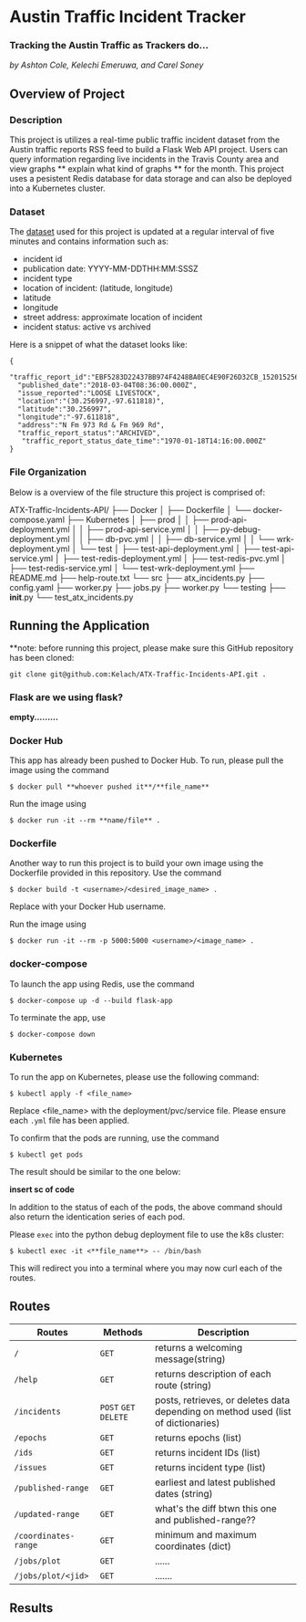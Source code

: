 # Austin Traffic Incident Tracker
### Tracking the Austin Traffic as Trackers do... 

*by Ashton Cole, Kelechi Emeruwa, and Carel Soney*

## Overview of Project

### Description

This project is utilizes a real-time public traffic incident dataset from
the Austin traffic reports RSS feed to build a Flask Web API project. Users
can query information regarding live incidents in the Travis County area and view
graphs ** explain what kind of graphs ** for the month. This project uses a
pesistent Redis database for data storage and can also be deployed into a 
Kubernetes cluster. 

### Dataset

The [dataset](https://data.austintexas.gov/resource/dx9v-zd7x.json)
used for this project is updated at a regular interval of five minutes
and contains information such as:
 - incident id
 - publication date: YYYY-MM-DDTHH:MM:SSSZ
 - incident type
 - location of incident: (latitude, longitude)
 - latitude
 - longitude
 - street address: approximate location of incident
 - incident status: active vs archived

Here is a snippet of what the dataset looks like: 
```
{
  "traffic_report_id":"EBF5283D22437BB974F4248BA0EC4E90F26D32CB_1520152566000",
  "published_date":"2018-03-04T08:36:00.000Z",
  "issue_reported":"LOOSE LIVESTOCK",
  "location":"(30.256997,-97.611818)",
  "latitude":"30.256997",
  "longitude":"-97.611818",
  "address":"N Fm 973 Rd & Fm 969 Rd", 
  "traffic_report_status":"ARCHIVED",
   "traffic_report_status_date_time":"1970-01-18T14:16:00.000Z"
}
```

### File Organization

 Below is a overview of the file structure this project is comprised of: 
 
ATX-Traffic-Incidents-API/
    ├── Docker
    │   ├── Dockerfile
    │   └── docker-compose.yaml
    ├── Kubernetes
    │   ├── prod
    │   │   ├── prod-api-deployment.yml
    │   │   ├── prod-api-service.yml
    │   │   ├── py-debug-deployment.yml
    │   │   ├── db-pvc.yml
    │   │   ├── db-service.yml
    │   │   └── wrk-deployment.yml
    │   └── test
    │       ├── test-api-deployment.yml
    │       ├── test-api-service.yml
    │       ├── test-redis-deployment.yml
    │       ├── test-redis-pvc.yml
    │       ├── test-redis-service.yml
    │       └── test-wrk-deployment.yml
    ├── README.md
    ├── help-route.txt
    └── src
        ├── atx_incidents.py
        ├── config.yaml
        ├── worker.py
        ├── jobs.py
        ├── worker.py
        └── testing
            ├── __init__.py
            └── test_atx_incidents.py

          

## Running the Application
**note: before running this project, please make sure this GitHub repository
has been cloned: 
```
git clone git@github.com:Kelach/ATX-Traffic-Incidents-API.git .
```


### Flask **are we using flask?**

**empty.........**

### Docker Hub
This app has already been pushed to Docker Hub. To run, please pull the image
using the command
```
$ docker pull **whoever pushed it**/**file_name** 
```
Run the image using 
```
$ docker run -it --rm **name/file** .
```

### Dockerfile
Another way to run this project is to build your own image using the Dockerfile
provided in this repository. Use the command
```
$ docker build -t <username>/<desired_image_name> .
```
Replace <username> with your Docker Hub username.

Run the image using 
```
$ docker run -it --rm -p 5000:5000 <username>/<image_name> . 
```

### docker-compose
To launch the app using Redis, use the command 
```
$ docker-compose up -d --build flask-app
```
To terminate the app, use 
```
$ docker-compose down
```
### Kubernetes
To run the app on Kubernetes, please use the following command: 
```
$ kubectl apply -f <file_name>
```
Replace <file_name> with the deployment/pvc/service file. Please ensure each `.yml`
file has been applied. 

To confirm that the pods are running, use the command 
```
$ kubectl get pods
```
The result should be similar to the one below: 

**insert sc of code**

In addition to the status of each of the pods, the above command should also return
the identication series of each pod. 

Please `exec` into the python debug deployment file to use the k8s cluster:
```
$ kubectl exec -it <**file_name**> -- /bin/bash
```
This will redirect you into a terminal where you may now curl each of the routes. 

## Routes

| Routes | Methods | Description |
|-------| ------|-------|
|`/` | `GET` | returns a welcoming message(string) |
|`/help` | `GET` | returns description of each route (string) | 
| `/incidents`| `POST` `GET` `DELETE` | posts, retrieves, or deletes data depending on method used (list of dictionaries) |
| `/epochs` | `GET` | returns epochs (list) |
| `/ids` | `GET` | returns incident IDs (list) |
| `/issues`| `GET` | returns incident type (list)|
| `/published-range` | `GET` | earliest and latest published dates (string) |
| `/updated-range` | `GET` | what's the diff btwn this one and published-range?? |
| `/coordinates-range` | `GET` | minimum and maximum coordinates (dict) |
| `/jobs/plot` | `GET` | ...... |
| `/jobs/plot/<jid>` | `GET` | ....... | 

## Results
